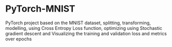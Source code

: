 # PyTorch-MNIST
PyTorch project based on the MNIST dataset, splitting, transforming, modelling, using Cross Entropy Loss function, optimizing using Stochastic gradient descent and Visualizing the training and validation loss and metrics over epochs
